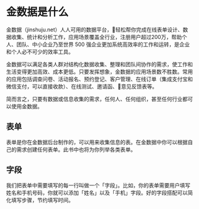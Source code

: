 # 金数据是什么

金数据（jinshuju.net）人人可用的数据平台，轻松帮你完成在线表单设计、数据收集、统计和分析工作，应用场景覆盖全行业，注册用户超过200万，帮助个人、团队、中小企业乃至世界 500 强企业更加系统高效率的工作和运转，是企业和个人必不可少的效率工具。

金数据可以满足各类人群对结构化数据收集、整理和团队间协作的需求，使工作和生活变得更加高效、成本更低。只要发挥想象，金数据的应用场景数不胜数。常用的应用包括调查问卷、活动报名、预约登记、客户管理、在线订单（集成支付宝和微信支付，可以直接收款）、在线测试、邀请函、意见反馈表等。

简而言之，只要有数据或信息收集的需求，任何人、任何组织，甚至任何行业都可以使用金数据。

## 表单

表单是你在金数据后台制作的，可以用来收集信息的表。在金数据中你可以根据自己的需求创建任何表单。此书中也将为你列举各类表单。

## 字段

我们把表单中需要填写的每一行叫做一个「字段」。比如，你的表单需要用户填写姓名和手机号码，你就可以添加「姓名」以及「手机」字段。好的字段搭配可以简化填写步骤，节约填写时间。

